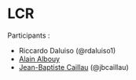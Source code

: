 # LCR

Participants :
- Riccardo Daluiso (@rdaluiso1)
- [Alain Albouy](https://perso.imcce.fr/alain-albouy)
- [Jean-Baptiste Caillau](http://caillau.perso.math.cnrs.fr) (@jbcaillau)
